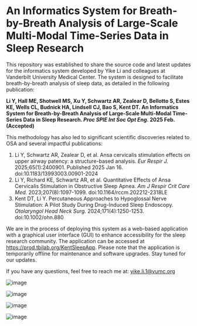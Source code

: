 # An Informatics System for Breath-by-Breath Analysis of Large-Scale Multi-Modal Time-Series Data in Sleep Research 

This repository was established to share the source code and latest updates for the informatics system developed by Yike Li and colleagues at Vanderbilt University Medical Center. The system is designed to facilitate breath-by-breath analysis of sleep data, as detailed in the following publication: 

**Li Y, Hall ME, Shotwell MS, Xu Y, Schwartz AR, Zealear D, Bellotto S, Estes KE, Wells CL, Budnick HA, Lindsell CJ, Bao S, Kent DT. An Informatics System for Breath-by-Breath Analysis of Large-Scale Multi-Modal Time-Series Data in Sleep Research. _Proc SPIE Int Soc Opt Eng._ 2025 Feb. (Accepted)**

This methodology has also led to significant scientific discoveries related to OSA and several impactful publications:

1. Li Y, Schwartz AR, Zealear D, et al. Ansa cervicalis stimulation effects on upper airway patency: a structure-based analysis. _Eur Respir J._ 2025;65(1):2400901. Published 2025 Jan 16. doi:10.1183/13993003.00901-2024
2. Li Y, Richard KE, Schwartz AR, et al. Quantitative Effects of Ansa Cervicalis Stimulation in Obstructive Sleep Apnea. _Am J Respir Crit Care Med._ 2023;207(8):1097-1099. doi:10.1164/rccm.202212-2318LE
3. Kent DT, Li Y. Percutaneous Approaches to Hypoglossal Nerve Stimulation: A Pilot Study During Drug-Induced Sleep Endoscopy. _Otolaryngol Head Neck Surg._ 2024;171(4):1250-1253. doi:10.1002/ohn.880
 

We are in the process of deploying this system as a web-based application with a graphical user interface (GUI) to enhance accessibility for the sleep research community. The application can be accessed at https://prod.tbilab.org/KentSleepApp. Please note that the application is temporarily offline for maintenance and software upgrades. Stay tuned for our updates.

If you have any questions, feel free to reach me at: yike.li.1@vumc.org

![image](https://github.com/user-attachments/assets/7e9d71fe-3ea0-4901-8e72-4900a0753c7c)


![image](https://github.com/user-attachments/assets/ccd7a0ba-3e89-4bcc-9056-5fb22b4a7a2c)


![image](https://github.com/user-attachments/assets/9062b118-30d9-40de-80c1-70564d7522d6)


![image](https://github.com/user-attachments/assets/8fe390da-3cb0-4445-b35a-78c850074743)
